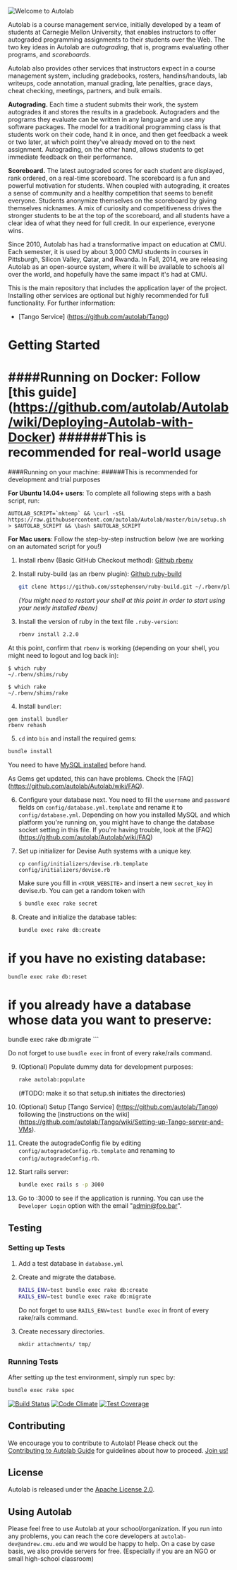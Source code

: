 ![Welcome to Autolab](https://github.com/autolab/Autolab/blob/master/public/images/autolab_logo.png)

Autolab is a course management service, initially developed by a team of students at Carnegie Mellon University, that enables instructors to offer autograded programming assignments to their students over the Web. The two key ideas in Autolab are *autograding*, that is, programs evaluating other programs, and *scoreboards*.

Autolab also provides other services that instructors expect in a course management system, including gradebooks, rosters, handins/handouts, lab writeups, code annotation, manual grading, late penalties, grace days, cheat checking, meetings, partners, and bulk emails.

**Autograding.** Each time a student submits their work, the system autogrades it and stores the results in a gradebook. Autograders and the programs they evaluate can be written in any language and use any software packages. The model for a traditional programming class is that students work on their code, hand it in once, and then get feedback a week or two later, at which point they've already moved on to the next assignment. Autograding, on the other hand, allows students to get immediate feedback on their performance.

**Scoreboard.** The latest autograded scores for each student are displayed, rank ordered, on a real-time scoreboard. The scoreboard is a fun and powerful motivation for students. When coupled with autograding, it creates a sense of community and a healthy competition that seems to benefit everyone. Students anonymize themselves on the scoreboard by giving themselves nicknames. A mix of curiosity and competitiveness drives the stronger students to be at the top of the scoreboard, and all students have a clear idea of what they need for full credit. In our experience, everyone wins.

Since 2010, Autolab has had a transformative impact on education at CMU. Each semester, it is used by about 3,000 CMU students in courses in Pittsburgh, Silicon Valley, Qatar, and Rwanda. In Fall, 2014, we are releasing Autolab as an open-source system, where it will be available to schools all over the world, and hopefully have the same impact it's had at CMU.

This is the main repository that includes the application layer of the project. Installing other services are optional but highly recommended for full functionality. For further information:

* [Tango Service] (https://github.com/autolab/Tango)


# Getting Started
####Running on Docker: Follow [this guide] (https://github.com/autolab/Autolab/wiki/Deploying-Autolab-with-Docker)
######This is recommended for real-world usage
=====

####Running on your machine:
######This is recommended for development and trial purposes

__For Ubuntu 14.04+ users__: To complete all following steps with a bash script, run:
```
AUTOLAB_SCRIPT=`mktemp` && \curl -sSL https://raw.githubusercontent.com/autolab/Autolab/master/bin/setup.sh > $AUTOLAB_SCRIPT && \bash $AUTOLAB_SCRIPT
```

__For Mac users__: Follow the step-by-step instruction below (we are working on an automated script for you!)

1. Install rbenv (Basic GitHub Checkout method): [Github rbenv](https://github.com/sstephenson/rbenv)


2. Install ruby-build (as an rbenv plugin): [Github ruby-build](https://github.com/sstephenson/ruby-build)
	```sh
	git clone https://github.com/sstephenson/ruby-build.git ~/.rbenv/plugins/ruby-build
	```

	_(You might need to restart your shell at this point in order to start using your newly installed rbenv)_
3. Install the version of ruby in the text file `.ruby-version`:
	```sh
	rbenv install 2.2.0
	```
 At this point, confirm that `rbenv` is working (depending on your shell, you might need to logout and log back in):

  ```
  $ which ruby
  ~/.rbenv/shims/ruby

  $ which rake
  ~/.rbenv/shims/rake
  ```

4. Install `bundler`:

  ```
  gem install bundler
  rbenv rehash
  ```

5. `cd` into `bin` and install the required gems:

  ```sh
  bundle install
  ```
  You need to have [MySQL installed](http://dev.mysql.com/downloads/mysql/) before hand.
  
  As Gems get updated, this can have problems. Check the [FAQ] (https://github.com/autolab/Autolab/wiki/FAQ).


6.  Configure your database next. You need to fill the `username` and `password` fields on 		`config/database.yml.template` and rename it to `config/database.yml`. Depending on how you installed MySQL and which platform you're running on, you might have to change the database socket setting in this file. If you're having trouble, look at the [FAQ] (https://github.com/autolab/Autolab/wiki/FAQ)

7. Set up initializer for Devise Auth systems with a unique key.
   
   ```console
   cp config/initializers/devise.rb.template config/initializers/devise.rb
   ```

   Make sure you fill in `<YOUR_WEBSITE>` and insert a new `secret_key` in devise.rb. You can get a random token with
  
   ```sh
   $ bundle exec rake secret
   ```

8. Create and initialize the database tables:

	```sh
	bundle exec rake db:create
  # if you have no existing database:
	bundle exec rake db:reset
  # if you already have a database whose data you want to preserve:
  bundle exec rake db:migrate
	```

  Do not forget to use `bundle exec` in front of every rake/rails command.


9. (Optional) Populate dummy data for development purposes:

	```sh
	rake autolab:populate
	```

	(#TODO: make it so that setup.sh initiates the directories)


10. (Optional) Setup [Tango Service] (https://github.com/autolab/Tango) following the [instructions on the wiki] (https://github.com/autolab/Tango/wiki/Setting-up-Tango-server-and-VMs).

11. Create the autogradeConfig file by editing `config/autogradeConfig.rb.template` and renaming to  `config/autogradeConfig.rb`.

12. Start rails server:

	```sh
	bundle exec rails s -p 3000
	```

13. Go to <yoururl>:3000 to see if the application is running. You can use the `Developer Login` option with the email "admin@foo.bar".


## Testing

### Setting up Tests

1. Add a test database in `database.yml`

2. Create and migrate the database.
	```sh
	RAILS_ENV=test bundle exec rake db:create
	RAILS_ENV=test bundle exec rake db:migrate
	```
   Do not forget to use `RAILS_ENV=test bundle exec` in front of every rake/rails command.

3. Create necessary directories.

	```
	mkdir attachments/ tmp/
	```

### Running Tests

After setting up the test environment, simply run spec by:

```sh
bundle exec rake spec
```


[![Build Status](https://travis-ci.org/autolab/Autolab.svg)](https://travis-ci.org/autolab/Autolab) [![Code Climate](https://codeclimate.com/github/autolab/Autolab/badges/gpa.svg)](https://codeclimate.com/github/autolab/Autolab) [![Test Coverage](https://codeclimate.com/github/autolab/Autolab/badges/coverage.svg)](https://codeclimate.com/github/autolab/Autolab)

## Contributing

We encourage you to contribute to Autolab! Please check out the
[Contributing to Autolab Guide](https://github.com/autolab/Autolab/blob/master/CONTRIBUTING.md) for guidelines about how to proceed. [Join us!](http://contributors.autolabproject.org)



## License

Autolab is released under the [Apache License 2.0](http://opensource.org/licenses/Apache-2.0).

## Using Autolab

Please feel free to use Autolab at your school/organization. If you run into any problems, you can reach the core developers at `autolab-dev@andrew.cmu.edu` and we would be happy to help. On a case by case basis, we also provide servers for free. (Especially if you are an NGO or small high-school classroom)
